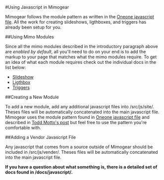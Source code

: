 #Using Javascript in Mimogear

Mimogear follows the module pattern as written in the [Oneone javascript file](https://github.com/mimoduo/Oneone/blob/master/src/script.js). All the work for creating slideshows, ligthboxes, and triggers has already been setup for you.

##Using Mimo Modules

Since all the mimo modules described in the introductory paragraph above are _enabled by default_, all you'll need to do on your end is to add the markup to your page that matches what the mimo modules require. To get an idea of what each module requires check out the individual docs in the list below:

* [Slideshow](https://github.com/mimoduo/Mimogear/blob/master/docs/javascript/sail.md)
* [Ligthbox](https://github.com/mimoduo/Mimogear/blob/master/docs/javascript/lantern.md)
* [Triggers](https://github.com/mimoduo/Mimogear/blob/master/docs/javascript/trigger.md)

##Creating a New Module

To add a new module, add any additional javascript files into /src/js/site/. Theses files will be automatically concatenated into the main javascript file. Mimogear uses the module pattern found in [Oneone javascript file](https://github.com/mimoduo/Oneone/blob/master/src/script.js) and described in [Todd Motto's post](https://toddmotto.com/mastering-the-module-pattern/) but feel free to use the pattern you're comfortable with.

##Adding a Vendor Javascript File

Any javascript that comes from a source outside of Mimogear should be included in /src/js/vender/. Theses files will be automatically concatenated into the main javascript file.

**If you have a question about what something is, there is a detailed set of docs found in /docs/javascript/.**
